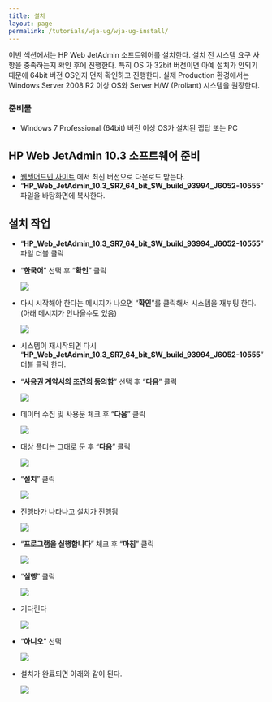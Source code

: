 ```yaml
---
title: 설치
layout: page
permalink: /tutorials/wja-ug/wja-ug-install/
---
```

이번 섹션에서는 HP Web JetAdmin 소프트웨어를 설치한다. 설치 전 시스템 요구 사항을 충족하는지 확인 후에 진행한다. 특히 OS 가 32bit 버전이면 아예 설치가 안되기 때문에 64bit 버전 OS인지 먼저 확인하고 진행한다. 실제 Production 환경에서는 Windows Server 2008 R2 이상 OS와 Server H/W (Proliant) 시스템을 권장한다.

### 준비물

  * Windows 7 Professional (64bit) 버전 이상 OS가 설치된 랩탑 또는 PC

## HP Web JetAdmin 10.3 소프트웨어 준비

  * <a href="http://•http://www.hp.com/go/webjetadmin" target="_blank">웹젯어드민 사이트</a> 에서 최신 버전으로 다운로드 받는다.
  * “**HP\_Web\_JetAdmin\_10.3\_SR7\_64\_bit\_SW\_build\_93994\_J6052-10555**” 파일을 바탕화면에 복사한다.

## 설치 작업

  * “**HP\_Web\_JetAdmin\_10.3\_SR7\_64\_bit\_SW\_build\_93994\_J6052-10555**” 파일 더블 클릭
  * &#8220;**한국어**&#8221; 선택 후 &#8220;**확인**&#8221; 클릭 

	![](http://soonmo.github.io/images/wja_ug_02.jpg)

  * 다시 시작해야 한다는 메시지가 나오면 “**확인**”를 클릭해서 시스템을 재부팅 한다. (아래 메시지가 안나올수도 있음) 

	![](http://soonmo.github.io/images/wja_ug_03.jpg)

  * 시스템이 재시작되면 다시 “**HP\_Web\_JetAdmin\_10.3\_SR7\_64\_bit\_SW\_build\_93994\_J6052-10555**” 더블 클릭 한다.
  * &#8220;**사용권 계약서의 조건의 동의함**&#8221; 선택 후 &#8220;**다음**&#8221; 클릭 

	![](http://soonmo.github.io/images/wja_ug_04.jpg)

  * 데이터 수집 및 사용문 체크 후 &#8220;**다음**&#8221; 클릭 

	![](http://soonmo.github.io/images/wja_ug_05.jpg)

  * 대상 폴더는 그대로 둔 후 &#8220;**다음**&#8221; 클릭

	![](http://soonmo.github.io/images/wja_ug_06.jpg)

  * &#8220;**설치**&#8221; 클릭

	![](http://soonmo.github.io/images/wja_ug_07.jpg)

  * 진행바가 나타나고 설치가 진행됨 

	![](http://soonmo.github.io/images/wja_ug_08.jpg)

  * &#8220;**프로그램을 실행합니다**&#8221; 체크 후 &#8220;**마침**&#8221; 클릭 

	![](http://soonmo.github.io/images/wja_ug_09.jpg)

  * &#8220;**실행**&#8221; 클릭 

	![](http://soonmo.github.io/images/wja_ug_10.jpg)

  * 기다린다 

	![](http://soonmo.github.io/images/wja_ug_11.jpg)

  * &#8220;**아니오**&#8221; 선택 

	![](http://soonmo.github.io/images/wja_ug_12.jpg)

  * 설치가 완료되면 아래와 같이 된다.

	![](http://soonmo.github.io/images/wja_ug_13.jpg)